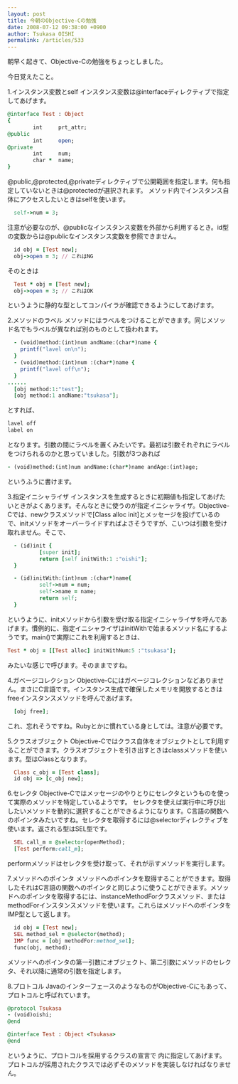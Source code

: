 ```yaml
---
layout: post
title: 今朝のObjective-Cの勉強
date: 2008-07-12 09:38:00 +0900
author: Tsukasa OISHI
permalink: /articles/533
---
```


朝早く起きて、Objective-Cの勉強をちょっとしました。

今日覚えたこと。

1.インスタンス変数とself
インスタンス変数は@interfaceディレクティブで指定してあげます。

```ruby
@interface Test : Object
{
        int     prt_attr;
@public
        int     open;
@private
        int     num;
        char *  name;
}
```

@public,@protected,@privateディレクティブで公開範囲を指定します。何も指定していないときは@protectedが選択されます。
メソッド内でインスタンス自体にアクセスしたいときはselfを使います。

```ruby
  self->num = 3;
```

注意が必要なのが、@publicなインスタンス変数を外部から利用するとき。id型の変数からは@publicなインスタンス変数を参照できません。

```ruby
  id obj = [Test new];
  obj->open = 3; // これはNG
```

そのときは

```ruby
  Test * obj = [Test new];
  obj->open = 3; // これはOK
```

というように静的な型としてコンパイラが確認できるようにしてあげます。

2.メソッドのラベル
メソッドにはラベルをつけることができます。同じメソッド名でもラベルが異なれば別のものとして扱われます。

```ruby
  - (void)method:(int)num andName:(char*)name {
    printf("lavel on\n");
  }
  - (void)method:(int)num :(char*)name {
    printf("lavel off\n");
  }
......
  [obj method:1:"test"];
  [obj method:1 andName:"tsukasa"];
```

とすれば、

```ruby
lavel off
label on
```

となります。引数の間にラベルを置くみたいです。最初は引数それぞれにラベルをつけられるのかと思っていました。引数が3つあれば

```ruby
- (void)method:(int)num andName:(char*)name andAge:(int)age;
```

というふうに書けます。

3.指定イニシャライザ
インスタンスを生成するときに初期値も指定してあげたいときがよくあります。そんなときに使うのが指定イニシャライザ。Objective-Cでは、newクラスメソッドで[Class alloc init]とメッセージを投げているので、initメソッドをオーバーライドすればよさそうですが、こいつは引数を受け取れません。そこで、

```ruby
  - (id)init {
          [super init];
          return [self initWith:1 :"oishi"];
  }

  - (id)initWith:(int)num :(char*)name{
          self->num = num;
          self->name = name;
          return self;
  }
```

というように、initメソッドから引数を受け取る指定イニシャライザを呼んであげます。慣例的に、指定イニシャライザはinitWithで始まるメソッド名にするようです。main()で実際にこれを利用するときは、

```ruby
Test * obj = [[Test alloc] initWithNum:5 :"tsukasa"];
```

みたいな感じで呼びます。そのままですね。

4.ガベージコレクション
Objective-Cにはガベージコレクションなどありません。まさにC言語です。インスタンス生成で確保したメモリを開放するときはfreeインスタンスメソッドを呼んであげます。

```ruby
  [obj free];
```

これ、忘れそうですね。Rubyとかに慣れている身としては。注意が必要です。

5.クラスオブジェクト
Objective-Cではクラス自体をオブジェクトとして利用することができます。クラスオブジェクトを引き出すときはclassメソッドを使います。型はClassとなります。

```ruby
  Class c_obj = [Test class];
  id obj => [c_obj new];
```

6.セレクタ
Objective-Cではメッセージのやりとりにセレクタというものを使って実際のメソッドを特定しているようです。
セレクタを使えば実行中に呼び出したいメソッドを動的に選択することができるようになります。C言語の関数へのポインタみたいですね。セレクタを取得するには@selectorディレクティブを使います。返される型はSEL型です。

```ruby
  SEL call_m = @selector(openMethod);
  [Test perform:call_m];
```

performメソッドはセレクタを受け取って、それが示すメソッドを実行します。

7.メソッドへのポインタ
メソッドへのポインタを取得することができます。取得したそれはC言語の関数へのポインタと同じように使うことができます。メソッドへのポインタを取得するには、instanceMethodForクラスメソッド、またはmethodForインスタンスメソッドを使います。これらはメソッドへのポインタをIMP型として返します。

```ruby
  id obj = [Test new];
  SEL method_sel = @selector(method);
  IMP func = [obj methodFor:method_sel];
  func(obj, method);
```

メソッドへのポインタの第一引数にオブジェクト、第二引数にメソッドのセレクタ、それ以降に通常の引数を指定します。

8.プロトコル
JavaのインターフェースのようなものがObjective-Cにもあって、プロトコルと呼ばれています。

```ruby
@protocol Tsukasa
- (void)oishi;
@end

@interface Test : Object <Tsukasa>
@end
```

というように、プロトコルを採用するクラスの宣言で 内に指定してあげます。プロトコルが採用されたクラスでは必ずそのメソッドを実装しなければなりません。

